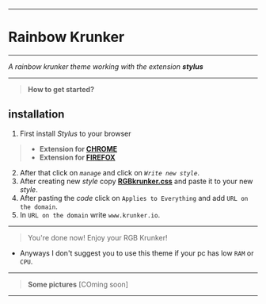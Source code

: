 __________
# Rainbow Krunker
__________

*A rainbow krunker theme working with the extension **stylus***
__________
>**How to get started?**
## installation
1. First install *Stylus* to your browser
>- **Extension for [CHROME](https://chrome.google.com/webstore/detail/stylus/clngdbkpkpeebahjckkjfobafhncgmne?hl=en)** 
>- **Extension for [FIREFOX](https://addons.mozilla.org/en-US/firefox/addon/styl-us/)** 
2. After that click on *`manage`* and click on *`Write new style`*.
3. After creating new *style* copy **[RGBkrunker.css](https://raw.githubusercontent.com/FIMARx/RainbowKrunker/main/RGBkrunker.css)** and paste it to your new *style*.
4. After pasting the *code* click on `Applies to Everything` and add `URL on the domain`.
5. In `URL on the domain` write `www.krunker.io`.
__________
> You're done now! Enjoy your RGB Krunker!
- Anyways I don't suggest you to use this theme if your pc has low `RAM` or `CPU`.
__________
> **Some pictures** [COming soon]

__________
